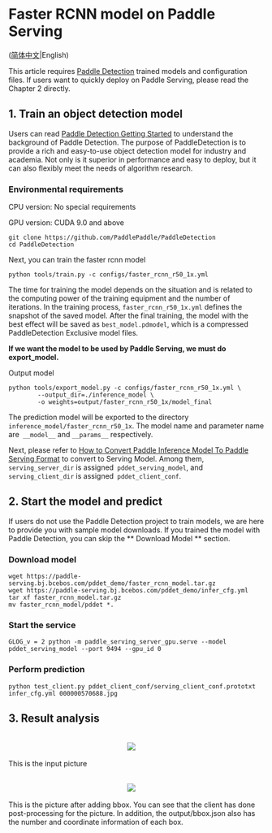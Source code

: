 # Faster RCNN model on Paddle Serving

([简体中文](./README_CN.md)|English)

This article requires [Paddle Detection](https://github.com/PaddlePaddle/PaddleDetection) trained models and configuration files. If users want to quickly deploy on Paddle Serving, please read the Chapter 2 directly.

## 1. Train an object detection model

Users can read [Paddle Detection Getting Started](https://github.com/PaddlePaddle/PaddleDetection/blob/release/0.2/docs/tutorials/GETTING_STARTED_cn.md) to understand the background of Paddle Detection. The purpose of PaddleDetection is to provide a rich and easy-to-use object detection model for industry and academia. Not only is it superior in performance and easy to deploy, but it can also flexibly meet the needs of algorithm research.

### Environmental requirements

CPU version: No special requirements

GPU version: CUDA 9.0 and above

```
git clone https://github.com/PaddlePaddle/PaddleDetection
cd PaddleDetection
```
Next, you can train the faster rcnn model
```
python tools/train.py -c configs/faster_rcnn_r50_1x.yml
```
The time for training the model depends on the situation and is related to the computing power of the training equipment and the number of iterations.
In the training process, `faster_rcnn_r50_1x.yml` defines the snapshot of the saved model. After the final training, the model with the best effect will be saved as `best_model.pdmodel`, which is a compressed PaddleDetection Exclusive model files.

**If we want the model to be used by Paddle Serving, we must do export_model.**

Output model
```
python tools/export_model.py -c configs/faster_rcnn_r50_1x.yml \
        --output_dir=./inference_model \
        -o weights=output/faster_rcnn_r50_1x/model_final 
```

The prediction model will be exported to the directory `inference_model/faster_rcnn_r50_1x`. The model name and parameter name are` __model__` and `__params__` respectively.

Next, please refer to [How to Convert Paddle Inference Model To Paddle Serving Format](https://github.com/PaddlePaddle/Serving/blob/develop/doc/INFERNCE_TO_SERVING.md) to convert to Serving Model. Among them, `serving_server_dir` is assigned` pddet_serving_model`, and `serving_client_dir` is assigned` pddet_client_conf`.

## 2. Start the model and predict
If users do not use the Paddle Detection project to train models, we are here to provide you with sample model downloads. If you trained the model with Paddle Detection, you can skip the ** Download Model ** section.

### Download model
```
wget https://paddle-serving.bj.bcebos.com/pddet_demo/faster_rcnn_model.tar.gz
wget https://paddle-serving.bj.bcebos.com/pddet_demo/infer_cfg.yml
tar xf faster_rcnn_model.tar.gz
mv faster_rcnn_model/pddet *.
```

### Start the service
```
GLOG_v = 2 python -m paddle_serving_server_gpu.serve --model pddet_serving_model --port 9494 --gpu_id 0
```

### Perform prediction
```
python test_client.py pddet_client_conf/serving_client_conf.prototxt infer_cfg.yml 000000570688.jpg 
```

## 3. Result analysis
<p align = "center">
    <br>
<img src = '000000570688.jpg'>
    <br>
<p>
This is the input picture
  
<p align = "center">
    <br>
<img src = '000000570688_bbox.jpg'>
    <br>
<p>
  
This is the picture after adding bbox. You can see that the client has done post-processing for the picture. In addition, the output/bbox.json also has the number and coordinate information of each box.
